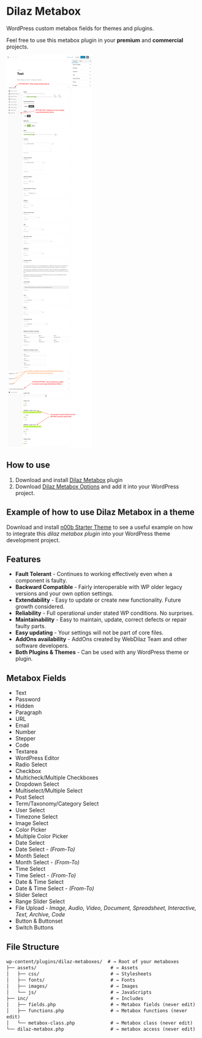 # Dilaz Metabox
WordPress custom metabox fields for themes and plugins.

Feel free to use this metabox plugin in your __premium__ and __commercial__ projects.

![alt text](https://github.com/Rodgath/DilazResources/blob/master/Dilaz-Metabox-Plugin/main-dilaz-metabox.png "Demo Screenshot")

## How to use
1. Download and install [Dilaz Metabox](https://github.com/Rodgath/Dilaz-Metabox-Plugin/archive/master.zip) plugin
2. Download [Dilaz Metabox Options](https://github.com/Rodgath/Dilaz-Metabox-Options) and add it into your WordPress project. 

## Example of how to use Dilaz Metabox in a theme
Download and install [n00b Starter Theme](https://github.com/Rodgath/n00b-Theme) to see a useful example on how to integrate this *dilaz metabox plugin* into your WordPress theme development project.

## Features
* __Fault Tolerant__ - Continues to working effectively even when a component is faulty.
* __Backward Compatible__ - Fairly interoperable with WP older legacy versions and your own option settings.
* __Extendability__ - Easy to update or create new functionality. Future growth considered. 
* __Reliability__ - Full operational under stated WP conditions. No surprises.
* __Maintainability__ - Easy to maintain, update, correct defects or repair faulty parts.
* __Easy updating__ - Your settings will not be part of core files. 
* __AddOns availability__ - AddOns created by WebDilaz Team and other software developers.
* __Both Plugins & Themes__ - Can be used with any WordPress theme or plugin.

## Metabox Fields
* Text
* Password
* Hidden
* Paragraph
* URL
* Email 
* Number 
* Stepper
* Code
* Textarea
* WordPress Editor
* Radio Select
* Checkbox
* Multicheck/Multiple Checkboxes
* Dropdown Select
* Multiselect/Multiple Select
* Post Select
* Term/Taxonomy/Category Select
* User Select
* Timezone Select
* Image Select
* Color Picker
* Multiple Color Picker
* Date Select
* Date Select - *(From-To)*
* Month Select
* Month Select - *(From-To)*
* Time Select
* Time Select - *(From-To)*
* Date & Time Select
* Date & Time Select - *(From-To)*
* Slider Select
* Range Slider Select
* File Upload - *Image, Audio, Video, Document, Spreadsheet, Interactive, Text, Archive, Code*
* Button & Buttonset
* Switch Buttons

## File Structure
```
wp-content/plugins/dilaz-metaboxes/  # → Root of your metaboxes
├── assets/                           # → Assets
│   ├── css/                          # → Stylesheets
│   ├── fonts/                        # → Fonts
│   ├── images/                       # → Images
│   └── js/                           # → JavaScripts
├── inc/                              # → Includes
│   ├── fields.php                    # → Metabox fields (never edit)
│   ├── functions.php                 # → Metabox functions (never edit)
│   └── metabox-class.php             # → Metabox class (never edit)
└── dilaz-metabox.php                 # → metabox access (never edit)
```



